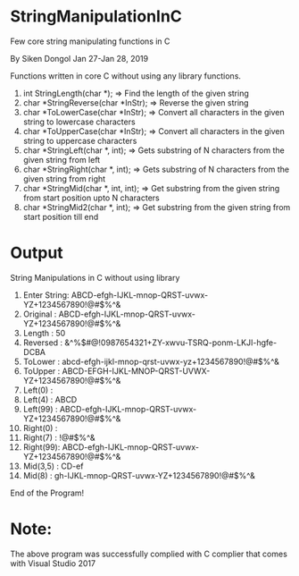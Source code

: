 # StringManipulationInC
Few core string manipulating functions in C

By Siken Dongol Jan 27-Jan 28, 2019

Functions written in core C without using any library functions.
1. int StringLength(char *); => Find the length of the given string
2. char *StringReverse(char *InStr); => Reverse the given string
3. char *ToLowerCase(char *InStr); => Convert all characters in the given string to lowercase characters
4. char *ToUpperCase(char *InStr); => Convert all characters in the given string to uppercase characters
5. char *StringLeft(char *, int); => Gets substring of N characters from the given string from left
6. char *StringRight(char *, int); => Gets substring of N characters from the given string from right
7. char *StringMid(char *, int, int); => Get substring from the given string from start position upto N characters
8. char *StringMid2(char *, int); => Get substring from the given string from start position till end

# Output
String Manipulations in C without using library

1. Enter String: ABCD-efgh-IJKL-mnop-QRST-uvwx-YZ+1234567890!@#$%^&
2. Original : ABCD-efgh-IJKL-mnop-QRST-uvwx-YZ+1234567890!@#$%^&
3. Length   : 50
4. Reversed : &^%$#@!0987654321+ZY-xwvu-TSRQ-ponm-LKJI-hgfe-DCBA
5. ToLower  : abcd-efgh-ijkl-mnop-qrst-uvwx-yz+1234567890!@#$%^&
6. ToUpper  : ABCD-EFGH-IJKL-MNOP-QRST-UVWX-YZ+1234567890!@#$%^&
7. Left(0)  :
8. Left(4)  : ABCD
9. Left(99) : ABCD-efgh-IJKL-mnop-QRST-uvwx-YZ+1234567890!@#$%^&
10. Right(0) :
11. Right(7) : !@#$%^&
12. Right(99): ABCD-efgh-IJKL-mnop-QRST-uvwx-YZ+1234567890!@#$%^&
13. Mid(3,5) : CD-ef
14. Mid(8)   : gh-IJKL-mnop-QRST-uvwx-YZ+1234567890!@#$%^&

End of the Program!

Note:
=====
The above program was successfully complied with C complier that comes with Visual Studio 2017
